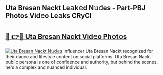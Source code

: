 ## Uta Bresan Nackt Le𝚊k𝚎d N𝚞𝚍es - Part-PBJ Photos Vid𝚎o Le𝚊ks CRyCl

# <h2><a href="http://fb6y9o.evod.top/?m=Uta+Bresan+Nackt">🔗 👉🔴 Uta Bresan Nackt Vid𝚎o Ph𝚘t𝚘s</a></h2>

[![Uta Bresan Nackt N𝚞d𝚎s](https://i.imgur.com/8V9OHl7.gif)](http://fb6y9o.evod.top/?m=Uta+Bresan+Nackt)
Influencer Uta Bresan Nackt recognized for their dance and lifestyle content on social platforms. Uta Bresan Nackt public persona is one of confidence and authority, but behind the scenes, he's a complex and nuanced individual. 
